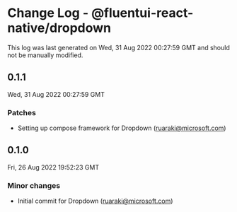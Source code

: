 # Change Log - @fluentui-react-native/dropdown

This log was last generated on Wed, 31 Aug 2022 00:27:59 GMT and should not be manually modified.

<!-- Start content -->

## 0.1.1

Wed, 31 Aug 2022 00:27:59 GMT

### Patches

- Setting up compose framework for Dropdown (ruaraki@microsoft.com)

## 0.1.0

Fri, 26 Aug 2022 19:52:23 GMT

### Minor changes

- Initial commit for Dropdown (ruaraki@microsoft.com)
